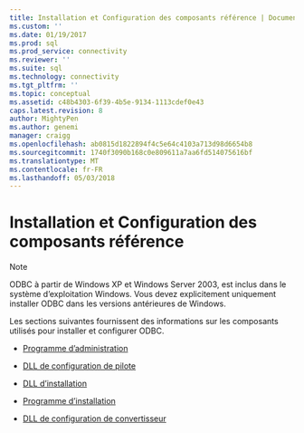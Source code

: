 ```yaml
---
title: Installation et Configuration des composants référence | Documents Microsoft
ms.custom: ''
ms.date: 01/19/2017
ms.prod: sql
ms.prod_service: connectivity
ms.reviewer: ''
ms.suite: sql
ms.technology: connectivity
ms.tgt_pltfrm: ''
ms.topic: conceptual
ms.assetid: c48b4303-6f39-4b5e-9134-1113cdef0e43
caps.latest.revision: 8
author: MightyPen
ms.author: genemi
manager: craigg
ms.openlocfilehash: ab0815d1822894f4c5e64c4103a713d98d6654b8
ms.sourcegitcommit: 1740f3090b168c0e809611a7aa6fd514075616bf
ms.translationtype: MT
ms.contentlocale: fr-FR
ms.lasthandoff: 05/03/2018
---
```

# <a name="installation-and-configuration-components-reference"></a>Installation et Configuration des composants référence
> [!NOTE]  
>  ODBC à partir de Windows XP et Windows Server 2003, est inclus dans le système d’exploitation Windows. Vous devez explicitement uniquement installer ODBC dans les versions antérieures de Windows.  
  
 Les sections suivantes fournissent des informations sur les composants utilisés pour installer et configurer ODBC.  
  
-   [Programme d’administration](../../../odbc/reference/install/administration-program.md)  
  
-   [DLL de configuration de pilote](../../../odbc/reference/install/driver-setup-dll.md)  
  
-   [DLL d’installation](../../../odbc/reference/install/installer-dll.md)  
  
-   [Programme d’installation](../../../odbc/reference/install/setup-program.md)  
  
-   [DLL de configuration de convertisseur](../../../odbc/reference/install/translator-setup-dlls.md)
